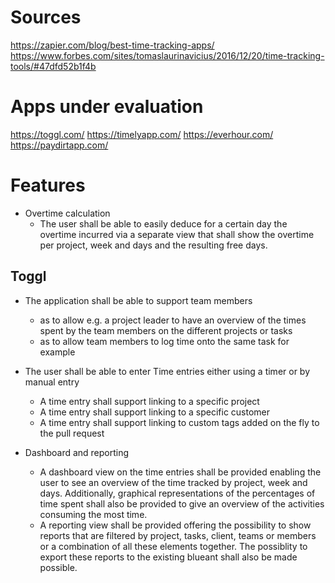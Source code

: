 # Sources
https://zapier.com/blog/best-time-tracking-apps/
https://www.forbes.com/sites/tomaslaurinavicius/2016/12/20/time-tracking-tools/#47dfd52b1f4b

# Apps under evaluation
https://toggl.com/
https://timelyapp.com/
https://everhour.com/
https://paydirtapp.com/


# Features
- Overtime calculation
    - The user shall be able to easily deduce for a certain day the overtime incurred via a separate view that shall show the overtime per project, week and days and the resulting free days.

## Toggl
- The application shall be able to support team members
    - as to allow e.g. a project leader to have an overview of the times spent by the team members on the different projects or tasks
    - as to allow team members to log time onto the same task for example
- The user shall be able to enter Time entries either using a timer or by manual entry
    - A time entry shall support linking to a specific project
    - A time entry shall support linking to a specific customer
    - A time entry shall support linking to custom tags added on the fly to the pull request

- Dashboard and reporting
    - A dashboard view on the time entries shall be provided enabling the user to see an overview of the time tracked by project, week and days. Additionally, graphical representations of the percentages of time spent shall also be provided to give an overview of the activities consuming the most time.
    - A reporting view shall be provided offering the possibility to show reports that are filtered by project, tasks, client, teams or members or a combination of all these elements together. The possiblity to export these reports to the existing blueant shall also be made possible.
